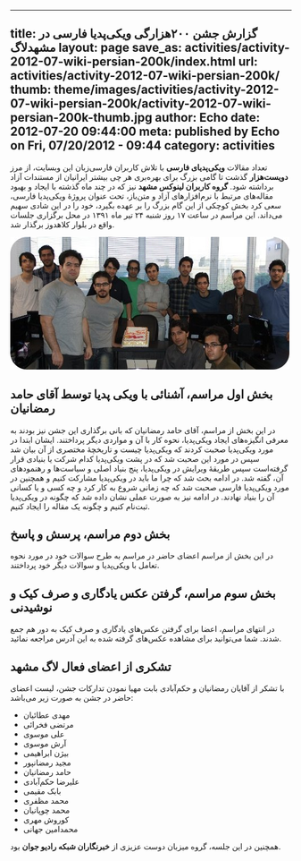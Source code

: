 ----------
title:  گزارش جشن ۲۰۰هزارگی ویکی‌پدیا فارسی در مشهدلاگ
layout: page
save_as: activities/activity-2012-07-wiki-persian-200k/index.html
url: activities/activity-2012-07-wiki-persian-200k/
thumb: theme/images/activities/activity-2012-07-wiki-persian-200k/activity-2012-07-wiki-persian-200k-thumb.jpg
author: Echo
date: 2012-07-20 09:44:00
meta: published by Echo on Fri, 07/20/2012 - 09:44
category: activities
----------

تعداد مقالات **ویکی‌پدیای فارسی** با تلاش کاربران فارسی‌زبان این وبسایت، از مرز **دویست‌هزار** گذشت تا گامی بزرگ برای بهره‌بری هر چی بیشتر ایرانیان از مستندات آزاد برداشته شود. **گروه کاربران لینوکس مشهد** نیز که در چند ماه گذشته با ایجاد و بهبود مقاله‌های مرتبط با نرم‌افزارهای آزاد و متن‌باز، تحت عنوان پروژهٔ ویکی‌پدیا فارسی، سعی کرد بخش کوچکی از این گام بزرگ را بر عهده بگیرد، خود را در این شادی سهیم می‌داند. این مراسم در ساعت ۱۷ روز شنبه ۲۴ تیر ماه ۱۳۹۱ در محل برگزاری جلسات واقع در بلوار کلاهدوز برگذار شد.

![IMG1](/theme/images/activities/activity-2012-07-wiki-persian-200k/activity-2012-07-wiki-persian-200k-group-picture.jpg)

## بخش اول مراسم، آشنائی با ویکی پدیا توسط آقای حامد رمضانیان

در این بخش از مراسم، آقای حامد رمضانیان که بانی برگذاری این جشن نیز بودند به معرفی انگیزه‌های ایجاد ویکی‌پدیا، نحوه کار با آن و مواردی دیگر پرداختند. ایشان ابتدا در مورد ویکی‌پدیا صحبت کردند که ویکی‌پدیا چیست و تاریخچهٔ مختصری از آن بیان شد سپس در مورد این صحبت شد که در پشت ویکی‌پدیا کدام شرکت یا بنیادی قرار گرفته‌است سپس طریقهٔ ویرایش در ویکی‌پدیا، پنج بنیاد اصلی و سیاست‌ها و رهنمودهای آن، گفته شد. در ادامه بحث شد که چرا ما باید در ویکی‌پدیا مشارکت کنیم و همچنین در مورد ویکی‌پدیا فارسی صحبت شد که چه زمانی شروع به کار کرد و چه کسی و یا کسانی آن را بنیاد نهادند. در ادامه نیز به صورت عملی نشان داده شد که چگونه در ویکی‌پدیا ثبت‌نام کنیم و چگونه یک مقاله را ایجاد کنیم.

## بخش دوم مراسم، پرسش و پاسخ

در این بخش از مراسم اعضای حاضر در مراسم به طرح سوالات خود در مورد نحوه تعامل با ویکی‌پدیا و سوالات دیگر خود پرداختند.

## بخش سوم مراسم، گرفتن عکس یادگاری و صرف کیک و نوشیدنی

در انتهای مراسم، اعضا برای گرفتن عکس‌های یادگاری و صرف کیک به دور هم جمع شدند. شما می‌توانید برای مشاهده عکس‌های گرفته شده به این آدرس مراجعه نمائید.

## تشکری از اعضای فعال لاگ مشهد

با تشکر از آقایان رمضانیان و حکم‌آبادی بابت مهیا نمودن تدارکات جشن، لیست اعضای حاضر در جشن به صورت زیر می‌باشد:

* مهدی عطائیان
* مرتضی فخرائی
* علی موسوی
* آرش موسوی
* بیژن ابراهیمی
* مجید رمضانپور
* حامد رمضانیان
* علیرضا حکم‌آبادی
* بابک مقیمی
* محمد مظفری
* محمد چوپانیان
* کوروش مهری
* محمدامین جهانی

همچنین در این جلسه، گروه میزبان دوست عزیزی از **خبرنگاران شبکه رادیو جوان** بود.
